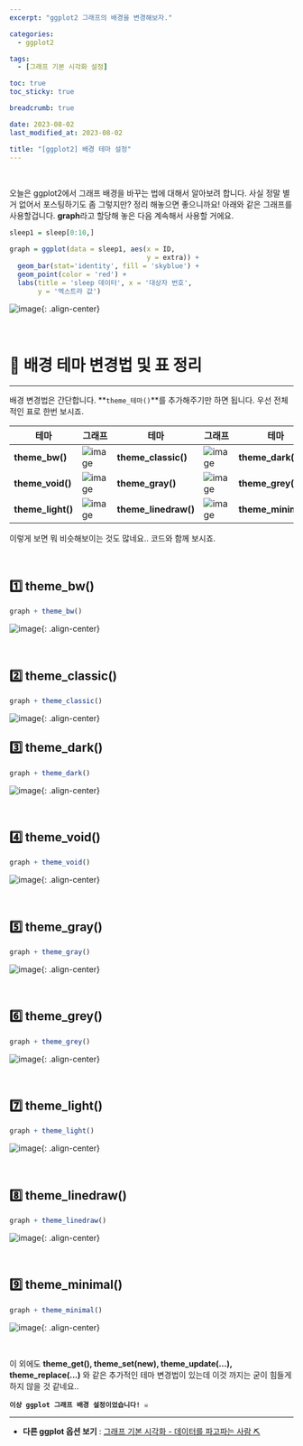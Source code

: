 ```yaml
---
excerpt: "ggplot2 그래프의 배경을 변경해보자."

categories:
  - ggplot2

tags:
  - [그래프 기본 시각화 설정]

toc: true
toc_sticky: true

breadcrumb: true

date: 2023-08-02
last_modified_at: 2023-08-02

title: "[ggplot2] 배경 테마 설정"
---
```


<br>

오늘은 ggplot2에서 그래프 배경을 바꾸는 법에 대해서 알아보려 합니다. 사실 정말 별거 없어서 포스팅하기도 좀 그렇지만? 정리 해놓으면 좋으니까요!
아래와 같은 그래프를 사용할겁니다. **graph**라고 할당해 놓은 다음 계속해서 사용할 거에요.

```r
sleep1 = sleep[0:10,]

graph = ggplot(data = sleep1, aes(x = ID,
                                  y = extra)) +
  geom_bar(stat='identity', fill = 'skyblue') +
  geom_point(color = 'red') +
  labs(title = 'sleep 데이터', x = '대상자 번호',
       y = '엑스트라 값')
```

![image](https://github.com/novicedata/colab_practice/assets/88019539/cdf8da33-695c-478f-94d1-83f781c6c8cd){: .align-center}

<br>

# 📌 배경 테마 변경법 및 표 정리
---

배경 변경법은 간단합니다. **`theme_테마()`**를 추가해주기만 하면 됩니다. 우선 전체적인 표로 한번 보시죠.

| 테마  | 그래프 | 테마  | 그래프 | 테마  | 그래프 |
| --- | --- | --- | --- | --- | --- |
| **theme_bw()** | ![image](https://github.com/novicedata/colab_practice/assets/88019539/18aef675-cc12-4867-8aae-66974e7ee59f) | **theme_classic()** | ![image](https://github.com/novicedata/colab_practice/assets/88019539/75d0540d-5580-4609-8668-78359621a7c0) | **theme_dark()** | ![image](https://github.com/novicedata/colab_practice/assets/88019539/773d61c7-8b50-4afe-970c-929ac401ada5) |
| **theme_void()** | ![image](https://github.com/novicedata/colab_practice/assets/88019539/51cecef3-914d-458f-9a7a-bc867e0a0877) | **theme_gray()** | ![image](https://github.com/novicedata/colab_practice/assets/88019539/03db85b3-bbfa-4155-b7f2-7ab614c8f3a3) | **theme_grey()** | ![image](https://github.com/novicedata/colab_practice/assets/88019539/cc81b73d-197a-49e8-8955-a6e0e0de0e64) |
| **theme_light()** | ![image](https://github.com/novicedata/colab_practice/assets/88019539/25bb8ebd-0bd7-40be-a89e-2dd20ed6ed67) | **theme_linedraw()** | ![image](https://github.com/novicedata/colab_practice/assets/88019539/f47d0da3-2d54-4fb7-b4cc-a5c5f0c511fd) | **theme_minimal()** | ![image](https://github.com/novicedata/colab_practice/assets/88019539/bcc3b400-e66c-467f-a862-529d3ed2b3cf) |

이렇게 보면 뭐 비슷해보이는 것도 많네요.. 코드와 함께 보시죠.

<br>

## 1️⃣ theme_bw()

```r
graph + theme_bw()
```

![image](https://github.com/novicedata/colab_practice/assets/88019539/18aef675-cc12-4867-8aae-66974e7ee59f){: .align-center}

<br>

## 2️⃣ theme_classic()

```r
graph + theme_classic()
```

![image](https://github.com/novicedata/colab_practice/assets/88019539/75d0540d-5580-4609-8668-78359621a7c0){: .align-center}

## 3️⃣ theme_dark()

```r
graph + theme_dark()
```

![image](https://github.com/novicedata/colab_practice/assets/88019539/773d61c7-8b50-4afe-970c-929ac401ada5){: .align-center}

<br>

## 4️⃣ theme_void()

```r
graph + theme_void()
```

![image](https://github.com/novicedata/colab_practice/assets/88019539/51cecef3-914d-458f-9a7a-bc867e0a0877){: .align-center}

<br>

## 5️⃣ theme_gray()

```r
graph + theme_gray()
```

![image](https://github.com/novicedata/colab_practice/assets/88019539/03db85b3-bbfa-4155-b7f2-7ab614c8f3a3){: .align-center}

<br>

## 6️⃣ theme_grey()

```r
graph + theme_grey()
```

![image](https://github.com/novicedata/colab_practice/assets/88019539/cc81b73d-197a-49e8-8955-a6e0e0de0e64){: .align-center}

<br>

## 7️⃣ theme_light()

```r
graph + theme_light()
```

![image](https://github.com/novicedata/colab_practice/assets/88019539/25bb8ebd-0bd7-40be-a89e-2dd20ed6ed67){: .align-center}

<br>

## 8️⃣ theme_linedraw()

```r
graph + theme_linedraw()
```

![image](https://github.com/novicedata/colab_practice/assets/88019539/f47d0da3-2d54-4fb7-b4cc-a5c5f0c511fd){: .align-center}

<br>

## 9️⃣ theme_minimal()

```r
graph + theme_minimal()
```

![image](https://github.com/novicedata/colab_practice/assets/88019539/bcc3b400-e66c-467f-a862-529d3ed2b3cf){: .align-center}

<br>

이 외에도 **theme_get(), theme_set(new), theme_update(...), theme_replace(...)** 와 같은 추가적인 테마 변경법이 있는데 이것 까지는 굳이 힘들게 하지 않을 것 같네요..

**`이상 ggplot 그래프 배경 설정이었습니다! ☠️`**

---

- **다른 ggplot 옵션 보기** : [그래프 기본 시각화 - 데이터를 파고파는 사람 ⛏️](https://novicedata.github.io/tags/#그래프-기본-시각화-설정)
